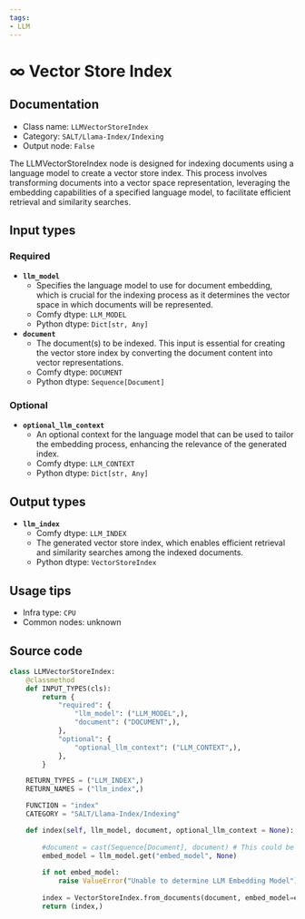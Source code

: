 ```yaml
---
tags:
- LLM
---
```


# ∞ Vector Store Index
## Documentation
- Class name: `LLMVectorStoreIndex`
- Category: `SALT/Llama-Index/Indexing`
- Output node: `False`

The LLMVectorStoreIndex node is designed for indexing documents using a language model to create a vector store index. This process involves transforming documents into a vector space representation, leveraging the embedding capabilities of a specified language model, to facilitate efficient retrieval and similarity searches.
## Input types
### Required
- **`llm_model`**
    - Specifies the language model to use for document embedding, which is crucial for the indexing process as it determines the vector space in which documents will be represented.
    - Comfy dtype: `LLM_MODEL`
    - Python dtype: `Dict[str, Any]`
- **`document`**
    - The document(s) to be indexed. This input is essential for creating the vector store index by converting the document content into vector representations.
    - Comfy dtype: `DOCUMENT`
    - Python dtype: `Sequence[Document]`
### Optional
- **`optional_llm_context`**
    - An optional context for the language model that can be used to tailor the embedding process, enhancing the relevance of the generated index.
    - Comfy dtype: `LLM_CONTEXT`
    - Python dtype: `Dict[str, Any]`
## Output types
- **`llm_index`**
    - Comfy dtype: `LLM_INDEX`
    - The generated vector store index, which enables efficient retrieval and similarity searches among the indexed documents.
    - Python dtype: `VectorStoreIndex`
## Usage tips
- Infra type: `CPU`
- Common nodes: unknown


## Source code
```python
class LLMVectorStoreIndex:
    @classmethod
    def INPUT_TYPES(cls):
        return {
            "required": {
                "llm_model": ("LLM_MODEL",),
                "document": ("DOCUMENT",),
            },
            "optional": {
                "optional_llm_context": ("LLM_CONTEXT",),
            },
        }

    RETURN_TYPES = ("LLM_INDEX",)
    RETURN_NAMES = ("llm_index",)

    FUNCTION = "index"
    CATEGORY = "SALT/Llama-Index/Indexing"

    def index(self, llm_model, document, optional_llm_context = None):
        
        #document = cast(Sequence[Document], document) # This could be why documents are not working correctly
        embed_model = llm_model.get("embed_model", None)
        
        if not embed_model:
            raise ValueError("Unable to determine LLM Embedding Model")
        
        index = VectorStoreIndex.from_documents(document, embed_model=embed_model, service_context=optional_llm_context)
        return (index,)

```
